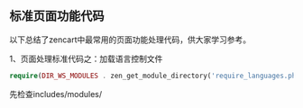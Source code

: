 ## 标准页面功能代码

以下总结了zencart中最常用的页面功能处理代码，供大家学习参考。

1、页面处理标准代码之：加载语言控制文件

```php
require(DIR_WS_MODULES . zen_get_module_directory('require_languages.php'));
```

先检查includes/modules/<template>/有没有require_languages.php语言控制文件，否则使用includes/modules/require_languages.php

需要注意，zencart语言文件不会自动加载，必须通过上述代码才能加载语言常量定义，require_languages.php会自动根据当前选择语言，加载语言总控制文件、全局语言定义文件、页面语言文件。

关于语言文件的详细内容请查看“多语种的实现”之“语言文件的加载”。

2、页面处理标准代码之：用户登陆限制

```php
if (!$_SESSION['customer_id']) {
  $_SESSION['navigation']->set_snapshot(); // 保存当前页面快照，当登陆后自动返回当前页面
  zen_redirect(zen_href_link(FILENAME_LOGIN, '', 'SSL'));
}
```

3、删除当前页面快照

```php
$_SESSION['navigation']->remove_current_page();
```

页面快照通常用于在转向其它页面前记录当前页面，在转向后的页面里返回上次访问页面，最常见于访问需要登录的页面里，登录后可自动返回原页面。

4、页面处理标准代码之：加入面包屑

```php
$breadcrumb->add(NAVBAR_TITLE_1, zen_href_link(FILENAME_ACCOUNT, '', 'SSL'));
$breadcrumb->add(NAVBAR_TITLE_2);
```

面包屑主要用于内容的层次化导航，方便用户返回上级页面。

5、页面处理标准代码之：购物车为空返回

```php
if ($_SESSION['cart']->count_contents() <= 0) {
  zen_redirect(zen_href_link(FILENAME_SHOPPING_CART));
}
```

6、页面处理标准代码之：查询数据表

```php
$addresses_query = "SELECT *
                    FROM   " . TABLE_ADDRESS_BOOK . "
                    WHERE  customers_id = :customersID
                    ORDER BY firstname, lastname";

$addresses_query = $db->bindVars($addresses_query, ':customersID', $_SESSION['customer_id'], 'integer'); // 绑定参数
$addresses = $db->Execute($addresses_query);

while (!$addresses->EOF) { // 循环直到结束
  $format_id = zen_get_address_format_id($addresses->fields['country_id']);

  $addressArray[] = array('firstname'=>$addresses->fields['firstname'],
  'lastname'=>$addresses->fields['lastname'],
  'address_book_id'=>$addresses->fields['address_book_id'],
  'format_id'=>$format_id,
  'address'=>$addresses->fields);

  $addresses->MoveNext(); // 移动到下一条记录
}
```

7、页面处理标准代码之：使用消息堆栈

```php
$password_new = zen_db_prepare_input($_POST['password_new']);
if (strlen($password_new) < ENTRY_PASSWORD_MIN_LENGTH) 
    $messageStack->add('account_password', ENTRY_PASSWORD_NEW_ERROR);
```

消息堆栈是一种错误传递机制，通过堆栈可以在一个页面验证表单，在本页面或另一个页面显示错误消息。
